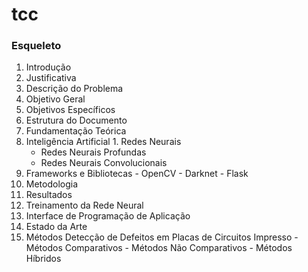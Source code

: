 # tcc

### Esqueleto

1. Introdução
  1. Justificativa
  1. Descrição do Problema
  1. Objetivo Geral
  1. Objetivos Específicos
  1. Estrutura do Documento
1. Fundamentação Teórica
  1. Inteligência Artificial
    1. Redes Neurais
        - Redes Neurais Profundas
        - Redes Neurais Convolucionais
  1. Frameworks e Bibliotecas
    - OpenCV
    - Darknet
    - Flask
1. Metodologia
1. Resultados
  1. Treinamento da Rede Neural
  1. Interface de Programação de Aplicação
1. Estado da Arte
  1. Métodos Detecção de Defeitos em Placas de Circuitos Impresso
    - Métodos Comparativos
    - Métodos Não Comparativos
    - Métodos Híbridos
